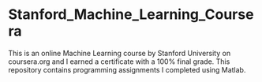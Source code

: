 # Stanford_Machine_Learning_Coursera
This is an online Machine Learning course by Stanford University on coursera.org and I earned a certificate with a 100% final grade. This repository contains programming assignments I completed using Matlab.
